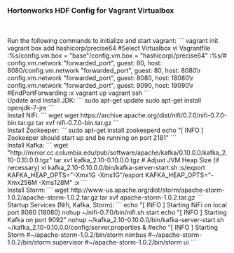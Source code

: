 <h3>Hortonworks HDF Config for Vagrant Virtualbox</h3>
<br>
<br>Run the following commands to initialize and start vagrant:
```
vagrant init
vagrant box add hashicorp/precise64 #Select Virtualbox
vi Vagrantfile
:%s/config.vm.box = "base"/config.vm.box = "hashicorp\/precise64"
:%s/# config.vm.network "forwarded_port", guest: 80, host: 8080/config.vm.network "forwarded_port", guest: 80, host: 8080\r  config.vm.network "forwarded_port", guest: 8080, host: 18080\r  config.vm.network "forwarded_port", guest: 9090, host: 19090\r  #EndPortForwarding
:x
vagrant up
vagrant ssh
```
<br>Update and Install JDK:
```
sudo apt-get update
sudo apt-get install openjdk-7-jre
```
<br>Install NiFi:
```
wget wget https://archive.apache.org/dist/nifi/0.7.0/nifi-0.7.0-bin.tar.gz
tar xvf nifi-0.7.0-bin.tar.gz
```
<br>Install Zookeeper:
```
sudo apt-get install zookeeperd
echo "[ INFO ] Zookeeper should start up and be running on port 2181"
```
<br>Install Kafka:
```
wget "http://mirror.cc.columbia.edu/pub/software/apache/kafka/0.10.0.0/kafka_2.10-0.10.0.0.tgz"
tar xvf kafka_2.10-0.10.0.0.tgz
# Adjust JVM Heap Size (if necessary)
vi kafka_2.10-0.10.0.0/bin/kafka-server-start.sh 
:s/export KAFKA_HEAP_OPTS="-Xmx1G -Xms1G"/export KAFKA_HEAP_OPTS="-Xmx256M -Xms128M"
:x
```
<br>Install Storm:
```
wget http://www-us.apache.org/dist/storm/apache-storm-1.0.2/apache-storm-1.0.2.tar.gz
tar xvf apache-storm-1.0.2.tar.gz
```
<br>Startup Services (Nifi, Kafka, Storm):
```
echo "[ INFO ] Starting NiFi on local port 8080 (18080)
nohup ~/nifi-0.7.0/bin/nifi.sh start
echo "[ INFO ] Starting Kafka on port 9092"
nohup ~/kafka_2.10-0.10.0.0/bin/kafka-server-start.sh ~/kafka_2.10-0.10.0.0/config/server.properties &
#echo "[ INFO ] Starting Storm
#~/apache-storm-1.0.2/bin/storm nimbus
#~/apache-storm-1.0.2/bin/storm supervisor
#~/apache-storm-1.0.2/bin/storm ui
```
